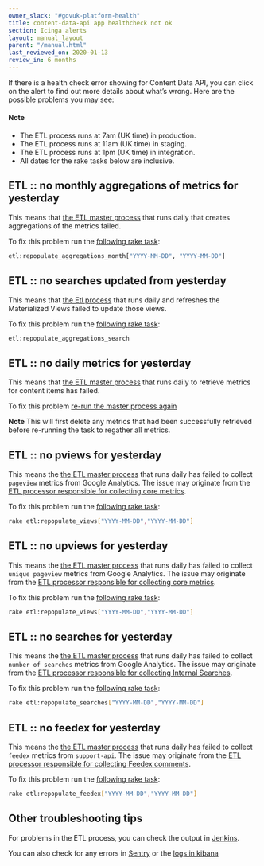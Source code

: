 ```yaml
---
owner_slack: "#govuk-platform-health"
title: content-data-api app healthcheck not ok
section: Icinga alerts
layout: manual_layout
parent: "/manual.html"
last_reviewed_on: 2020-01-13
review_in: 6 months
---
```


If there is a health check error showing for Content Data API, you can click on the alert to find out more details about what’s wrong. Here are the possible problems you may see:

#### Note

* The ETL process runs at 7am (UK time) in production.
* The ETL process runs at 11am (UK time) in staging.
* The ETL process runs at 1pm (UK time) in integration.
* All dates for the rake tasks below are inclusive.


## ETL :: no monthly aggregations of metrics for yesterday

This means that [the ETL master process][1] that runs daily that creates aggregations of the metrics failed.

To fix this problem run the [following rake task][5]:

```bash
etl:repopulate_aggregations_month["YYYY-MM-DD", "YYYY-MM-DD"]
```

## ETL :: no <range> searches updated from yesterday

This means that [the Etl process][1] that runs daily and refreshes the Materialized Views failed to update those views.

To fix this problem run the [following rake task][6]:

```bash
etl:repopulate_aggregations_search
```

## ETL :: no daily metrics for yesterday

This means that [the ETL master process][1] that runs daily to retrieve metrics for content items has failed.

To fix this problem [re-run the master process again][1]

**Note** This will first delete any metrics that had been successfully retrieved before re-running the task to regather all metrics.

## ETL :: no pviews for yesterday

This means the [the ETL master process][1] that runs daily has failed to collect `pageview` metrics from Google Analytics. The issue may originate from the [ETL processor responsible for collecting core metrics][9].

To fix this problem run the [following rake task][2]:

```bash
rake etl:repopulate_views["YYYY-MM-DD","YYYY-MM-DD"]
```

## ETL :: no upviews for yesterday

This means the [the ETL master process][1] that runs daily has failed to collect `unique pageview` metrics from Google Analytics. The issue may originate from the [ETL processor responsible for collecting core metrics][9].

To fix this problem run the [following rake task][2]:

```bash
rake etl:repopulate_views["YYYY-MM-DD","YYYY-MM-DD"]
```

## ETL :: no searches for yesterday

This means the [the ETL master process][1] that runs daily has failed to collect `number of searches` metrics from Google Analytics. The issue may originate from the [ETL processor responsible for collecting Internal Searches][10].

To fix this problem run the [following rake task][3]:

```bash
rake etl:repopulate_searches["YYYY-MM-DD","YYYY-MM-DD"]
```

## ETL :: no feedex for yesterday

This means the [the ETL master process][1] that runs daily has failed to collect `feedex` metrics from `support-api`. The issue may originate from the [ETL processor responsible for collecting Feedex comments][11].

To fix this problem run the [following rake task][4]:

```bash
rake etl:repopulate_feedex["YYYY-MM-DD","YYYY-MM-DD"]
```

## Other troubleshooting tips

For problems in the ETL process, you can check the output in [Jenkins][1].

You can also check for any errors in [Sentry][7] or the [logs in kibana][8]

[1]: https://deploy.blue.production.govuk.digital/job/content_data_api_import_etl_master_process/
[2]: https://github.com/alphagov/content-data-api/blob/master/lib/tasks/etl.rake#L32
[3]: https://github.com/alphagov/content-data-api/blob/master/lib/tasks/etl.rake#L45
[4]: https://github.com/alphagov/content-data-api/blob/master/lib/tasks/etl.rake#L71
[5]: https://github.com/alphagov/content-data-api/blob/master/lib/tasks/etl.rake#L10
[6]: https://github.com/alphagov/content-data-api/blob/master/lib/tasks/etl.rake#L25
[7]: https://sentry.io/organizations/govuk/issues/?environment=production&project=1461890
[8]: https://kibana.logit.io/s/283f08f6-d117-48df-9667-c4aa492b81f9/app/kibana#/discover?_g=()&_a=(columns:!(_source),index:'*-*',interval:auto,query:(query_string:(query:'application:%20content-data-api')),sort:!('@timestamp',desc))
[9]: https://github.com/alphagov/content-data-api/blob/master/app/domain/etl/ga/views_and_navigation_processor.rb
[10]: https://github.com/alphagov/content-data-api/blob/master/app/domain/etl/ga/internal_search_processor.rb
[11]: https://github.com/alphagov/content-data-api/blob/master/app/domain/etl/feedex/processor.rb
